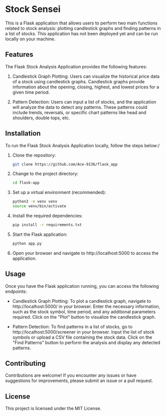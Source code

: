 # Stock Sensei
This is a Flask application that allows users to perform two main functions related to stock analysis: plotting candlestick graphs and finding patterns in a list of stocks. This application has not been deployed yet and can be run locally on your machine.
## Features
The Flask Stock Analysis Application provides the following features:

1. Candlestick Graph Plotting: Users can visualize the historical price data of a stock using candlestick graphs. Candlestick graphs provide information about the      opening, closing, highest, and lowest prices for a given time period.

2. Pattern Detection: Users can input a list of stocks, and the application will analyze the data to detect any patterns. These patterns could include trends,          reversals, or specific chart patterns like head and shoulders, double tops, etc.

## Installation
To run the Flask Stock Analysis Application locally, follow the steps below:/

1. Clone the repository:
    ```bash
    git clone https://github.com/Ace-9136/flask_app
    
2. Change to the project directory:
    ```bash
    cd flask-app

3. Set up a virtual environment (recommended):
    ```bash
    python3 -m venv venv
    source venv/bin/activate
    
4. Install the required dependencies:
    ```bash
    pip install -r requirements.txt

5. Start the Flask application:
    ```bash
    python app.py

6. Open your browser and navigate to http://localhost:5000 to access the application.
## Usage
Once you have the Flask application running, you can access the following endpoints:

* Candlestick Graph Plotting: To plot a candlestick graph, navigate to http://localhost:5000/ in your browser. Enter the necessary information, such as the stock symbol, time period, and any additional parameters required. Click on the "Plot" button to visualize the candlestick graph.

* Pattern Detection: To find patterns in a list of stocks, go to http://localhost:5000/screener in your browser. Input the list of stock symbols or upload a CSV file containing the stock data. Click on the "Find Patterns" button to perform the analysis and display any detected patterns.
## Contributing
Contributions are welcome! If you encounter any issues or have suggestions for improvements, please submit an issue or a pull request.

## License
This project is licensed under the MIT License.
